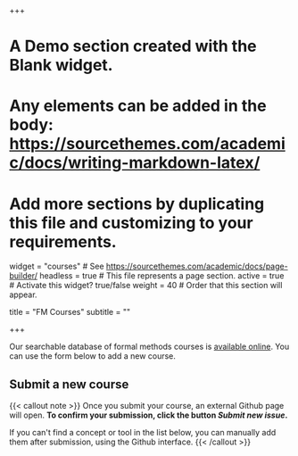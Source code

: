 +++
# A Demo section created with the Blank widget.
# Any elements can be added in the body: https://sourcethemes.com/academic/docs/writing-markdown-latex/
# Add more sections by duplicating this file and customizing to your requirements.

widget = "courses"  # See https://sourcethemes.com/academic/docs/page-builder/
headless = true  # This file represents a page section.
active = true  # Activate this widget? true/false
weight = 40  # Order that this section will appear.

title = "FM Courses"
subtitle = ""

+++

Our searchable database of formal methods courses is [available online](https://fme-teaching.github.io/courses).
You can use the form below to add a new course.

## Submit a new course
{{< callout note >}}
Once you submit your course, an external Github page will open.
**To confirm your submission, click the button *Submit
new issue*.**

If you can't find a concept or tool in the list below, you can manually add
them after submission, using the Github interface.
{{< /callout >}}

